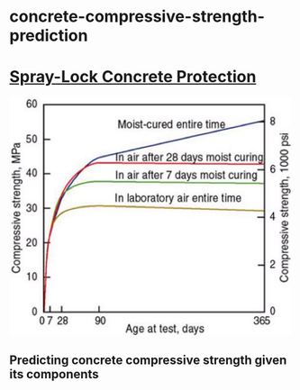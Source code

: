 # concrete-compressive-strength-prediction
# [Spray-Lock Concrete Protection](https://www.concreteprotection.com/tech_briefs/concrete-curing.php)
<img src="https://github.com/UrielV1/concrete-compressive-strength-prediction/blob/main/concrete1.png" alt="https://github.com/UrielV1/concrete-compressive-strength-prediction/blob/main/concrete1.png" width="500"/>


## Predicting concrete compressive strength given its components 
